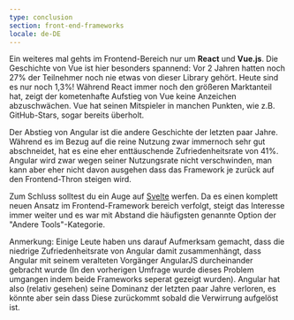 ```yaml
---
type: conclusion
section: front-end-frameworks
locale: de-DE
---
```

Ein weiteres mal gehts im Frontend-Bereich nur um **React** und **Vue.js**. Die Geschichte von Vue ist hier besonders spannend: Vor 2 Jahren hatten noch 27% der Teilnehmer noch nie etwas von dieser Library gehört. Heute sind es nur noch 1,3%! Während React immer noch den größeren Marktanteil hat, zeigt der kometenhafte Aufstieg von Vue keine Anzeichen abzuschwächen. Vue hat seinen Mitspieler in manchen Punkten, wie z.B. GitHub-Stars, sogar bereits überholt.

Der Abstieg von Angular ist die andere Geschichte der letzten paar Jahre. Während es im Bezug auf die reine Nutzung zwar immernoch sehr gut abschneidet, hat es eine eher enttäuschende Zufriedenheitsrate von 41%. Angular wird zwar wegen seiner Nutzungsrate nicht verschwinden, man kann aber eher nicht davon ausgehen dass das Framework je zurück auf den Frontend-Thron steigen wird.

Zum Schluss solltest du ein Auge auf [Svelte](https://svelte.technology/) werfen. Da es einen komplett neuen Ansatz im Frontend-Framework bereich verfolgt, steigt das Interesse immer weiter und es war mit Abstand die häufigsten genannte Option der "Andere Tools"-Kategorie.

Anmerkung: Einige Leute haben uns darauf Aufmerksam gemacht, dass die niedrige Zufriedenheitsrate von Angular damit zusammenhängt, dass Angular mit seinem veralteten Vorgänger AngularJS durcheinander gebracht wurde (In den vorherigen Umfrage wurde dieses Problem umgangen indem beide Frameworks seperat gezeigt wurden). Angular hat also (relativ gesehen) seine Dominanz der letzten paar Jahre verloren, es könnte aber sein dass Diese zurückommt sobald die Verwirrung aufgelöst ist.
